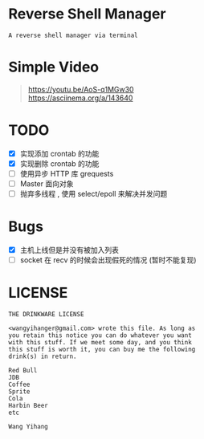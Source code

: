 # Reverse Shell Manager

```
A reverse shell manager via terminal
```

# Simple Video

> https://youtu.be/AoS-q1MGw30  
> https://asciinema.org/a/143640

# TODO
- [x] 实现添加 crontab 的功能
- [x] 实现删除 crontab 的功能
- [ ] 使用异步 HTTP 库 grequests
- [ ] Master 面向对象
- [ ] 抛弃多线程 , 使用 select/epoll 来解决并发问题

# Bugs

- [x] 主机上线但是并没有被加入列表
- [ ] socket 在 recv 的时候会出现假死的情况 (暂时不能复现)

# LICENSE

```
THE DRINKWARE LICENSE

<wangyihanger@gmail.com> wrote this file. As long as 
you retain this notice you can do whatever you want 
with this stuff. If we meet some day, and you think 
this stuff is worth it, you can buy me the following
drink(s) in return.

Red Bull
JDB
Coffee
Sprite
Cola
Harbin Beer
etc

Wang Yihang
```

